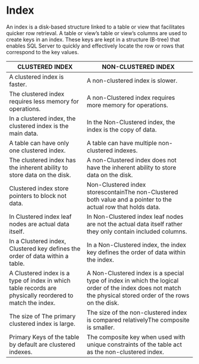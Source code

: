 # Index

An index is a disk-based structure linked to a table or view that facilitates quicker row retrieval. A table or view’s table or view’s columns are used to create keys in an index. These keys are kept in a structure (B-tree) that enables SQL Server to quickly and effectively locate the row or rows that correspond to the key values.

| CLUSTERED INDEX                                                                                          | NON-CLUSTERED INDEX                                                                                                                                        |
| -------------------------------------------------------------------------------------------------------- | ---------------------------------------------------------------------------------------------------------------------------------------------------------- |
| A clustered index is faster.                                                                             | A non-clustered index is slower.                                                                                                                           |
| The clustered index requires less memory for operations.                                                 | A non-Clustered index requires more memory for operations.                                                                                                 |
| In a clustered index, the clustered index is the main data.                                              | In the Non-Clustered index, the index is the copy of data.                                                                                                 |
| A table can have only one clustered index.                                                               | A table can have multiple non-clustered indexes.                                                                                                           |
| The clustered index has the inherent ability to store data on the disk.                                  | A non-Clustered index does not have the inherent ability to store data on the disk.                                                                        |
| Clustered index store pointers to block not data.                                                        | Non-Clustered index storescontainThe non-Clustered both value and a pointer to the actual row that holds data.                                             |
| In Clustered index leaf nodes are actual data itself.                                                    | In Non-Clustered index leaf nodes are not the actual data itself rather they only contain included columns.                                                |
| In a Clustered index, Clustered key defines the order of data within a table.                            | In a Non-Clustered index, the index key defines the order of data within the index.                                                                        |
| A Clustered index is a type of index in which table records are physically reordered to match the index. | A Non-Clustered index is a special type of index in which the logical order of the index does not match the physical stored order of the rows on the disk. |
| The size of The primary clustered index is large.                                                        | The size of the non-clustered index is compared relativelyThe composite is smaller.                                                                        |
| Primary Keys of the table by default are clustered indexes.                                              | The composite key when used with unique constraints of the table act as the non-clustered index.                                                           |
